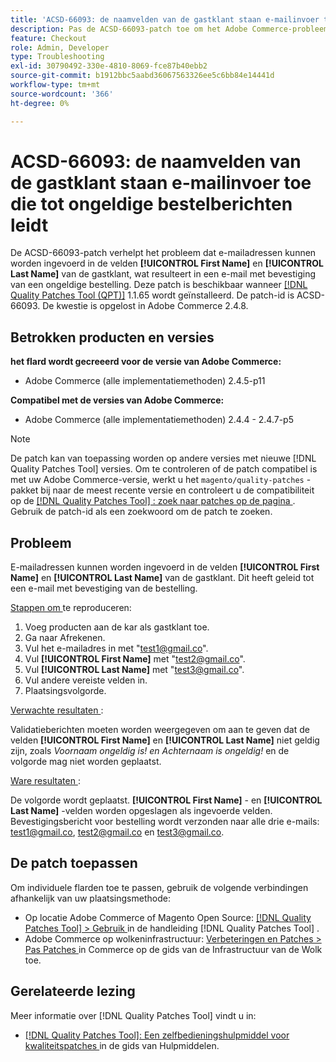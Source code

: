 ```yaml
---
title: 'ACSD-66093: de naamvelden van de gastklant staan e-mailinvoer toe die tot ongeldige bestelberichten leidt'
description: Pas de ACSD-66093-patch toe om het Adobe Commerce-probleem op te lossen, waarbij e-mailadressen kunnen worden ingevoerd in de velden **[!UICONTROL First Name] ** en **[!UICONTROL Last Name] ** en een e-mail met een ongeldige orderbevestiging kunnen worden verzonden.
feature: Checkout
role: Admin, Developer
type: Troubleshooting
exl-id: 30790492-330e-4810-8069-fce87b40ebb2
source-git-commit: b1912bbc5aabd36067563326ee5c6bb84e14441d
workflow-type: tm+mt
source-wordcount: '366'
ht-degree: 0%

---
```


# ACSD-66093: de naamvelden van de gastklant staan e-mailinvoer toe die tot ongeldige bestelberichten leidt

De ACSD-66093-patch verhelpt het probleem dat e-mailadressen kunnen worden ingevoerd in de velden **[!UICONTROL First Name]** en **[!UICONTROL Last Name]** van de gastklant, wat resulteert in een e-mail met bevestiging van een ongeldige bestelling. Deze patch is beschikbaar wanneer [[!DNL Quality Patches Tool (QPT)]](/help/tools/quality-patches-tool/quality-patches-tool-to-self-serve-quality-patches.md) 1.1.65 wordt geïnstalleerd. De patch-id is ACSD-66093. De kwestie is opgelost in Adobe Commerce 2.4.8.

## Betrokken producten en versies

**het flard wordt gecreeerd voor de versie van Adobe Commerce:**

* Adobe Commerce (alle implementatiemethoden) 2.4.5-p11

**Compatibel met de versies van Adobe Commerce:**

* Adobe Commerce (alle implementatiemethoden) 2.4.4 - 2.4.7-p5

>[!NOTE]
>
>De patch kan van toepassing worden op andere versies met nieuwe [!DNL Quality Patches Tool] versies. Om te controleren of de patch compatibel is met uw Adobe Commerce-versie, werkt u het `magento/quality-patches` -pakket bij naar de meest recente versie en controleert u de compatibiliteit op de [[!DNL Quality Patches Tool] : zoek naar patches op de pagina ](https://experienceleague.adobe.com/tools/commerce-quality-patches/index.html) . Gebruik de patch-id als een zoekwoord om de patch te zoeken.

## Probleem

E-mailadressen kunnen worden ingevoerd in de velden **[!UICONTROL First Name]** en **[!UICONTROL Last Name]** van de gastklant. Dit heeft geleid tot een e-mail met bevestiging van de bestelling.

<u> Stappen om </u> te reproduceren:

1. Voeg producten aan de kar als gastklant toe.
2. Ga naar Afrekenen.
3. Vul het e-mailadres in met &quot;test1@gmail.co&quot;.
4. Vul **[!UICONTROL First Name]** met &quot;<test2@gmail.co>&quot;.
5. Vul **[!UICONTROL Last Name]** met &quot;<test3@gmail.co>&quot;.
6. Vul andere vereiste velden in.
7. Plaatsingsvolgorde.

<u> Verwachte resultaten </u>:

Validatieberichten moeten worden weergegeven om aan te geven dat de velden **[!UICONTROL First Name]** en **[!UICONTROL Last Name]** niet geldig zijn, zoals *Voornaam ongeldig is! en Achternaam is ongeldig!* en de volgorde mag niet worden geplaatst.

<u> Ware resultaten </u>:

De volgorde wordt geplaatst.
**[!UICONTROL First Name]** - en **[!UICONTROL Last Name]** -velden worden opgeslagen als ingevoerde velden.
Bevestigingsbericht voor bestelling wordt verzonden naar alle drie e-mails: test1@gmail.co, test2@gmail.co en test3@gmail.co.

## De patch toepassen

Om individuele flarden toe te passen, gebruik de volgende verbindingen afhankelijk van uw plaatsingsmethode:

* Op locatie Adobe Commerce of Magento Open Source: [[!DNL Quality Patches Tool] > Gebruik ](/help/tools/quality-patches-tool/usage.md) in de handleiding [!DNL Quality Patches Tool] .
* Adobe Commerce op wolkeninfrastructuur: [ Verbeteringen en Patches > Pas Patches ](https://experienceleague.adobe.com/docs/commerce-cloud-service/user-guide/develop/upgrade/apply-patches.html) in Commerce op de gids van de Infrastructuur van de Wolk toe.

## Gerelateerde lezing

Meer informatie over [!DNL Quality Patches Tool] vindt u in:

* [[!DNL Quality Patches Tool]: Een zelfbedieningshulpmiddel voor kwaliteitspatches ](/help/tools/quality-patches-tool/quality-patches-tool-to-self-serve-quality-patches.md) in de gids van Hulpmiddelen.
